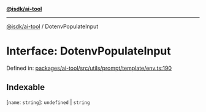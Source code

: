 [**@isdk/ai-tool**](../README.md)

***

[@isdk/ai-tool](../globals.md) / DotenvPopulateInput

# Interface: DotenvPopulateInput

Defined in: [packages/ai-tool/src/utils/prompt/template/env.ts:190](https://github.com/isdk/ai-tool.js/blob/83a1524a1644365964efc043a7a7991d8fd46b49/src/utils/prompt/template/env.ts#L190)

## Indexable

\[`name`: `string`\]: `undefined` \| `string`
